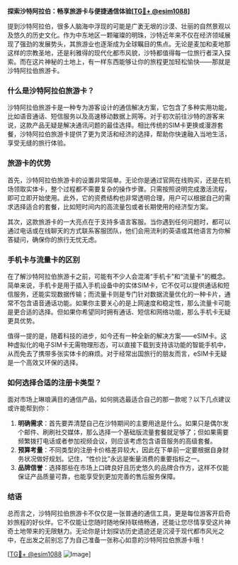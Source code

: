 **探索沙特阿拉伯：畅享旅游卡与便捷通信体验[[TG💪+ @esim1088](https://t.me/s/esim1088)]**

提到沙特阿拉伯，很多人脑海中浮现的可能是广袤无垠的沙漠、壮丽的自然景观以及悠久的历史文化。作为中东地区一颗璀璨的明珠，沙特近年来不仅在经济领域展现了强劲的发展势头，其旅游业也逐渐成为全球瞩目的焦点。无论是麦加和麦地那这样的宗教圣地，还是利雅得的现代化都市风貌，沙特都值得每一位旅行者深入探索。而在这片神秘的土地上，有一样东西能够让你的旅程更加轻松愉快——那就是沙特阿拉伯旅游卡。

### **什么是沙特阿拉伯旅游卡？**

沙特阿拉伯旅游卡是一种专为游客设计的通信解决方案，它包含了多种实用功能，比如语音通话、短信服务以及高速移动数据上网等。对于初次前往沙特的游客来说，这款产品无疑是解决通讯问题的最佳选择。相比传统的SIM卡更换或漫游套餐，沙特阿拉伯旅游卡提供了更为灵活和经济的选择，帮助你快速融入当地生活，享受无缝的旅行体验。

### **旅游卡的优势**

首先，沙特阿拉伯旅游卡的设置非常简单。无论你是通过官网在线购买，还是在机场领取实体卡，整个过程都不需要复杂的操作步骤。只需按照说明完成激活流程，即可立即开始使用。此外，它的资费结构也非常透明合理，用户可以根据自己的需求选择适合的套餐，比如短时间内的高流量包或者长期使用的经济型方案。

其次，这款旅游卡的一大亮点在于支持多语言客服。当你遇到任何问题时，都可以通过电话或在线聊天的方式联系客服团队，他们会用流利的英语或其他语言为你解答疑问，确保你的旅行无忧无虑。

### **手机卡与流量卡的区别**

在了解沙特阿拉伯旅游卡之前，可能有不少人会混淆“手机卡”和“流量卡”的概念。简单来说，手机卡是用于插入手机设备中的实体SIM卡，它不仅可以提供通话和短信服务，还能实现数据传输；而流量卡则是专门针对数据流量优化的一种卡片，通常不包含语音通话功能。如果你主要关心的是上网速度和稳定性，那么流量卡可能是更合适的选择。但如果你希望同时拥有通话、短信和网络功能，那么手机卡无疑更具优势。

值得一提的是，随着科技的进步，如今还有一种全新的解决方案——eSIM卡。这种虚拟化的电子SIM卡无需物理形态，可以直接下载到支持该功能的智能手机中，从而免去了携带多张实体卡的麻烦。对于经常出国旅行的朋友而言，eSIM卡无疑是一个高效又环保的选择。

### **如何选择合适的注册卡类型？**

面对市场上琳琅满目的通信产品，如何挑选最适合自己的那一款呢？以下几点建议或许能帮到你：

1. **明确需求**：首先要弄清楚自己在沙特期间的主要用途是什么。如果只是偶尔发个邮件、刷刷社交媒体，那么选择一个基础版流量套餐就足够了；但如果需要频繁拨打电话或者参加视频会议，则应该考虑包含语音服务的高级套餐。
2. **预算考量**：不同类型的注册卡价格差异较大，因此在下单前一定要根据自身财务状况做好规划。记住，“性价比”永远是衡量消费的重要指标之一。
3. **品牌信誉**：选择那些在市场上口碑良好且历史悠久的品牌合作方，这样不仅能保证产品质量可靠，也能享受到更加完善的售后服务保障。

### **结语**

总而言之，沙特阿拉伯旅游卡不仅仅是一张普通的通信工具，更是每位游客开启奇妙旅程的好伙伴。它不仅能让您随时随地保持联络畅通，还能让您尽情享受这片神奇土地带来的无限魅力。无论你是计划探访历史遗迹还是沉浸于现代都市风光之中，在出发之前别忘了为自己准备一张称心如意的沙特阿拉伯旅游卡哦！

[[TG💪+ @esim1088](https://t.me/s/esim1088) ![Image](https://i.postimg.cc/4NQfJmqS/Snipaste-2025-05-13-00-14-12.png)]